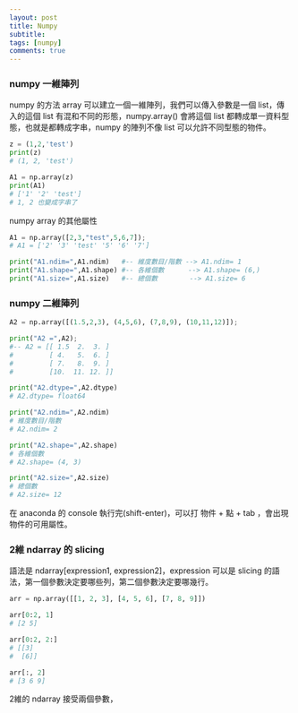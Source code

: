 ```yaml
---
layout: post
title: Numpy
subtitle: 
tags: [numpy]
comments: true
---
```


### numpy 一維陣列

numpy 的方法 array 可以建立一個一維陣列，我們可以傳入參數是一個 list，傳入的這個 list 有混和不同的形態，numpy.array() 會將這個 list 都轉成單一資料型態，也就是都轉成字串，numpy 的陣列不像 list 可以允許不同型態的物件。

```python
z = (1,2,'test')
print(z)
# (1, 2, 'test')

A1 = np.array(z)
print(A1)
# ['1' '2' 'test']
# 1, 2 也變成字串了
```

numpy array 的其他屬性

```python
A1 = np.array([2,3,"test",5,6,7]);
# A1 = ['2' '3' 'test' '5' '6' '7']

print("A1.ndim=",A1.ndim)   #-- 維度數目/階數 --> A1.ndim= 1
print("A1.shape=",A1.shape) #-- 各維個數      --> A1.shape= (6,)
print("A1.size=",A1.size)   #-- 總個數        --> A1.size= 6
```
### numpy 二維陣列

```python
A2 = np.array([(1.5,2,3), (4,5,6), (7,8,9), (10,11,12)]);

print("A2 =",A2);    
#-- A2 = [[ 1.5  2.  3. ]  
#         [ 4.   5.  6. ] 
#         [ 7.   8.  9. ] 
#         [10.  11. 12. ]]

print("A2.dtype=",A2.dtype)
# A2.dtype= float64

print("A2.ndim=",A2.ndim)   
# 維度數目/階數
# A2.ndim= 2

print("A2.shape=",A2.shape) 
# 各維個數
# A2.shape= (4, 3)

print("A2.size=",A2.size)   
# 總個數        
# A2.size= 12
```

在 anaconda 的 console 執行完(shift-enter)，可以打 物件 + 點 + tab ，會出現物件的可用屬性。

### 2維 ndarray 的 slicing

語法是 ndarray[expression1, expression2]，expression 可以是 slicing 的語法，第一個參數決定要哪些列，第二個參數決定要哪幾行。

```python
arr = np.array([[1, 2, 3], [4, 5, 6], [7, 8, 9]])

arr[0:2, 1]
# [2 5]

arr[0:2, 2:]
# [[3]
#  [6]]

arr[:, 2]
# [3 6 9]
```

2維的 ndarray 接受兩個參數，



